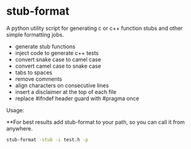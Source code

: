 # stub-format
A python utility script for generating c or c++ function stubs and other simple formatting jobs.

- generate stub functions
- inject code to generate c++ tests
- convert snake case to camel case
- convert camel case to snake case
- tabs to spaces
- remove comments
- align characters on consecutive lines
- insert a disclaimer at the top of each file
- replace #ifndef header guard with #pragma once

Usage:

**For best results add stub-format to your path, so you can call it from anywhere.

```bash
stub-format -stub -i test.h -p
```



